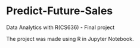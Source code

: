 # Predict-Future-Sales

Data Analytics with R(CS636) - Final project

The project was made using R in Jupyter Notebook.
